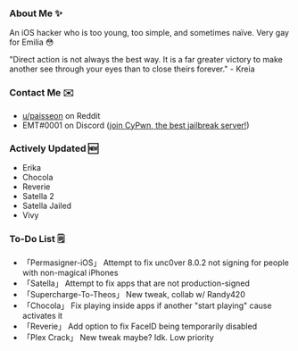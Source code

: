 ### About Me ✨
An iOS hacker who is too young, too simple, and sometimes naïve. Very gay for Emilia 😳

"Direct action is not always the best way. It is a far greater victory to make another see through your eyes than to close theirs forever." - Kreia

### Contact Me ✉️
- [u/paisseon](https://reddit.com/u/paisseon) on Reddit
- EMT#0001 on Discord ([join CyPwn, the best jailbreak server!](https://discord.gg/cZ2gBRZvwW))

### Actively Updated 🆕
- Erika
- Chocola
- Reverie
- Satella 2
- Satella Jailed
- Vivy

### To-Do List 🗒
- 「Permasigner-iOS」				Attempt to fix unc0ver 8.0.2 not signing for people with non-magical iPhones
- 「Satella」								Attempt to fix apps that are not production-signed
- 「Supercharge-To-Theos」	New tweak, collab w/ Randy420
- 「Chocola」								Fix playing inside apps if another "start playing" cause activates it
- 「Reverie」								Add option to fix FaceID being temporarily disabled
- 「Plex Crack」						New tweak maybe? Idk. Low priority
